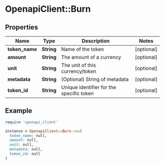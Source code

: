 # OpenapiClient::Burn

## Properties

| Name | Type | Description | Notes |
| ---- | ---- | ----------- | ----- |
| **token_name** | **String** | Name of the token | [optional] |
| **amount** | **String** | The amount of a currency | [optional] |
| **unit** | **String** | The unit of this currency/token | [optional] |
| **metadata** | **String** | (Optional) String of metadata | [optional] |
| **token_id** | **String** | Unique identifier for the specific token | [optional] |

## Example

```ruby
require 'openapi_client'

instance = OpenapiClient::Burn.new(
  token_name: null,
  amount: null,
  unit: null,
  metadata: null,
  token_id: null
)
```

